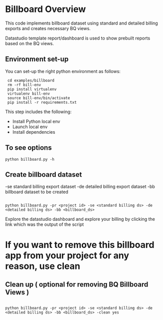 # Billboard Overview
This code implements billboard dataset using standard and detailed billing exports and creates necessary BQ views.

Datastudio template report/dashboard is used to show prebuilt reports based on the BQ views.



## Environment set-up

You can set-up the right python environment as follows:
```
 cd examples/billboard
 rm -rf bill-env
 pip install virtualenv
 virtualenv bill-env
 source bill-env/bin/activate
 pip install -r requirements.txt
```
This step includes the following:
- Install Python local env
- Launch local env
- Install dependencies

## To see options
```
python billboard.py -h
```
## Create billboard dataset
 -se standard billing export dataset
 -de detailed billing export dataset 
 -bb billboard dataset to be created
```

python billboard.py -pr <project id> -se <standard billing ds> -de <detailed billing ds> -bb <billboard_ds>

```

Explore the datastudio dashboard and explore your billing by clicking the link which was the output of the script

#

# If you want to remove this billboard app from your project for any reason, use clean


## Clean up ( optional for removing BQ Billboard Views )

```

python billboard.py -pr <project id> -se <standard billing ds> -de <detailed billing ds> -bb <billboard_ds> -clean yes

```
